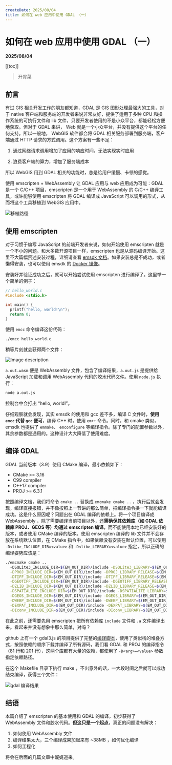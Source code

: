 ```yaml
---
createDate: 2025/08/04
title: 如何在 web 应用中使用 GDAL （一）
---
```


# 如何在 web 应用中使用 GDAL （一）

**2025/08/04**

[[toc]]

> 开胃菜

## 前言

有过 GIS 相关开发工作的朋友都知道，GDAL 是 GIS 图形处理最强大的工具，对于 native 客户端和服务端的开发者来说非常友好，提供了适用于多种 CPU 和操作系统的可执行文件和 lib 文件，只要开发者使用的不是小众平台，都能轻松方便地获取。但对于 GDAL 来讲， Web 就是一个小众平台，并没有提供这个平台的任何支持。所以一般地， WebGIS 软件都会将 GDAL 相关服务部署到服务端，客户端通过 HTTP 请求的方式调用。这个方案有一些不足：

1. 通过网络请求调用增加了应用的响应时间，无法实现实时应用

2. 浪费客户端的算力，增加了服务端成本

所以 WebGIS 用到 GDAL 相关的功能时，总是给用户缓慢、卡顿的感觉。

使用 emscripten + WebAssembly 让 GDAL 应用与 web 应用成为可能：GDAL 是一个 C/C++ 项目，emscripten 是一个用于 WebAssembly 的 C/C++ 编译工具，或许能够使用 emscripten 将 GDAL 编译成 JavaScript 可以调用的形式，从而将这个工具移植到 WebGIS 应用中。

![移植路径](https://dev-to-uploads.s3.amazonaws.com/uploads/articles/pigs5v4hldjieax8dlbo.png)

## 使用 emscripten

对于习惯于编写 JavaScript 的前端开发者来说，如何开始使用 emscripten 就是一个不小的问题。和大多数开源项目一样，emscripten 也是从源码编译开始。这里不大篇幅赘述安装过程，详细请查看 [emsdk 文档](https://emscripten.org/docs/getting_started/downloads.html#installation-instructions-using-the-emsdk-recommended)。如果安装总是不成功，或者懒得安装，也可以使用 emsdk 的 [Docker 镜像](https://hub.docker.com/r/emscripten/emsdk)。

安装好并验证成功之后，就可以开始尝试使用 emscripten 进行编译了。这里举一个简单的例子：

```c
// hello_world.c
#include <stdio.h>

int main() {
  printf("hello, world!\n");
  return 0;
}
```

使用 `emcc` 命令编译这份代码：

```bash
./emcc hello_world.c
```

稍等片刻就会获得两个文件：

![Image description](https://dev-to-uploads.s3.amazonaws.com/uploads/articles/t43q1f8xkl8wh97ssady.png)

`a.out.wasm` 便是 WebAssembly 文件，包含了编译结果，`a.out.js` 是提供给 JavaScript 加载和调用 WebAssembly 代码的胶水代码文件。使用 `node.js` 执行：

```bash
node a.out.js
```

控制台中会打出 “hello, world!”。

仔细观察就会发现，其实 emsdk 的使用和 gcc 差不多，编译 C 文件时，**使用 `emcc` 代替 `gcc` 便可**，编译 C++ 时，使用 `em++` 命令。同时，和 cmake 类似，emsdk 也提供了 `emmake`、 `emconfigure` 等编译指令。除了专门的配置参数以外，其余参数都是通用的。这种设计大大降低了使用难度。

## 编译 GDAL

GDAL 当前版本（3.9）使用 CMake 编译，最小依赖如下：

- CMake >= 3.16
- C99 compiler
- C++17 compiler
- PROJ >= 6.3.1

按照编译文档，我们将命令 `cmake ..` 替换成 `emcmake cmake ..` ，执行后就会发现，编译直接报错，并不像按照上一节讲的那么简单，把编译指令换一下就能编译成功。这是什么原因呢？问题出在 GDAL 编译的依赖上。将一个项目编译成 WebAssembly ，除了需要编译当前项目以外，还**需确保其依赖库（如 GDAL 依赖库 PROJ、GEOS 等）均通过 emscripten 编译**，而不能使用本地已经安装好的版本，或者使用 CMake 编译的版本。使用 emscripten 编译的 lib 文件并不会存放在系统默认位置，在 CMake 指令中，如果依赖没有安装在默认位置，可以使用 `-D<lib>_INCLUDE_DIR=<value>` 和 `-D<lib>_LIBRARY=<value>` 指定，所以正确的编译姿势应该是：

```bash
./emcmake cmake ..
  -DSQLite3_INCLUDE_DIR=$(EM_OUT_DIR)/include -DSQLite3_LIBRARY=$(EM_OUT_DIR)/lib/libsqlite3.a \
  -DPROJ_INCLUDE_DIR=$(EM_OUT_DIR)/include -DPROJ_LIBRARY_RELEASE=$(EM_OUT_DIR)/lib/libproj.a \
  -DTIFF_INCLUDE_DIR=$(EM_OUT_DIR)/include -DTIFF_LIBRARY_RELEASE=$(EM_OUT_DIR)/lib/libtiff.a \
  -DGEOTIFF_INCLUDE_DIR=$(EM_OUT_DIR)/include -DGEOTIFF_LIBRARY_RELEASE=$(EM_OUT_DIR)/lib/libgeotiff.a \
  -DZLIB_INCLUDE_DIR=$(EM_OUT_DIR)/include -DZLIB_LIBRARY_RELEASE=$(EM_OUT_DIR)/lib/libz.a \
  -DSPATIALITE_INCLUDE_DIR=$(EM_OUT_DIR)/include -DSPATIALITE_LIBRARY=$(EM_OUT_DIR)/lib/libspatialite.a \
  -DGEOS_INCLUDE_DIR=$(EM_OUT_DIR)/include -DGEOS_LIBRARY=$(EM_OUT_DIR)/lib/libgeos.a \
  -DWEBP_INCLUDE_DIR=$(EM_OUT_DIR)/include -DWEBP_LIBRARY=$(EM_OUT_DIR)/lib/libwebp.a \
  -DEXPAT_INCLUDE_DIR=$(EM_OUT_DIR)/include -DEXPAT_LIBRARY=$(EM_OUT_DIR)/lib/libexpat.a \
  -DIconv_INCLUDE_DIR=$(EM_OUT_DIR)/include -DIconv_LIBRARY=$(EM_OUT_DIR)/lib/libiconv.a;
```

在此之前，还需要先用 emscripten 把所有依赖库 `include` 文件和 `.a` 文件编译出来。看起来并没有想象中那么简单，对吗？

github 上有一个 gdal3.js 的项目提供了完整的[编译脚本](https://github.com/bugra9/gdal3.js/blob/master/Makefile)，使用了类似栈的堆叠方式，按照依赖的顺序下载并编译了所有源码，我们看 GDAL 和 PROJ 的编译指令（81 行和 201 行），这两个库都有大量的依赖，都使用了 `-D<arg>=<value>` 参数指定依赖路径。

在这个 Makefile 目录下执行 make ，不出意外的话，一大段时间之后就可以成功结束编译，获得三个文件：

![gdal 编译结果](https://dev-to-uploads.s3.amazonaws.com/uploads/articles/51e1q6wwgnou6gxhaqrm.png)

## 结语

本篇介绍了 emscripten 的基本使用和 GDAL 的编译，初步获得了 WebAssembly 文件和胶水代码。**但这只是一个起点**，真正的问题没有解决：

1. 如何使用 WebAssembly 文件
2. 编译结果太大，三个编译成果加起来有 ~38MB ，如何优化编译
3. 如何工程化

将会在后面的几篇文章中娓娓道来。
